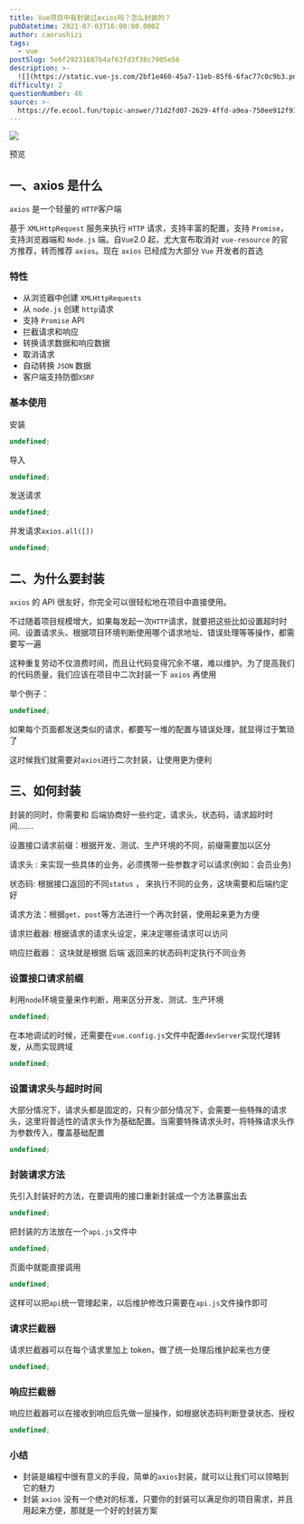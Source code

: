 ```yaml
---
title: Vue项目中有封装过axios吗？怎么封装的？
pubDatetime: 2021-07-03T16:00:00.000Z
author: caorushizi
tags:
  - vue
postSlug: 5e6f29231687b4af63fd3f38c7905e56
description: >-
  ![](https://static.vue-js.com/2bf1e460-45a7-11eb-85f6-6fac77c0c9b3.png)预览一、axios是什么----------`axios`
difficulty: 2
questionNumber: 46
source: >-
  https://fe.ecool.fun/topic-answer/71d2fd07-2629-4ffd-a9ea-750ee912f912?orderBy=updateTime&order=desc&tagId=14
---
```


![](https://static.vue-js.com/2bf1e460-45a7-11eb-85f6-6fac77c0c9b3.png)

预览

## 一、axios 是什么

`axios` 是一个轻量的 `HTTP`客户端

基于 `XMLHttpRequest` 服务来执行 `HTTP` 请求，支持丰富的配置，支持 `Promise`，支持浏览器端和 `Node.js` 端。自`Vue`2.0 起，尤大宣布取消对 `vue-resource` 的官方推荐，转而推荐 `axios`。现在 `axios` 已经成为大部分 `Vue` 开发者的首选

### 特性

- 从浏览器中创建 `XMLHttpRequests`
- 从 `node.js` 创建 `http`请求
- 支持 `Promise` API
- 拦截请求和响应
- 转换请求数据和响应数据
- 取消请求
- 自动转换 `JSON` 数据
- 客户端支持防御`XSRF`

### 基本使用

安装

```typescript
undefined;
```

导入

```typescript
undefined;
```

发送请求

```typescript
undefined;
```

并发请求`axios.all([])`

```typescript
undefined;
```

## 二、为什么要封装

`axios` 的 API 很友好，你完全可以很轻松地在项目中直接使用。

不过随着项目规模增大，如果每发起一次`HTTP`请求，就要把这些比如设置超时时间、设置请求头、根据项目环境判断使用哪个请求地址、错误处理等等操作，都需要写一遍

这种重复劳动不仅浪费时间，而且让代码变得冗余不堪，难以维护。为了提高我们的代码质量，我们应该在项目中二次封装一下 `axios` 再使用

举个例子：

```typescript
undefined;
```

如果每个页面都发送类似的请求，都要写一堆的配置与错误处理，就显得过于繁琐了

这时候我们就需要对`axios`进行二次封装，让使用更为便利

## 三、如何封装

封装的同时，你需要和 后端协商好一些约定，请求头，状态码，请求超时时间.......

设置接口请求前缀：根据开发、测试、生产环境的不同，前缀需要加以区分

请求头 : 来实现一些具体的业务，必须携带一些参数才可以请求(例如：会员业务)

状态码: 根据接口返回的不同`status` ， 来执行不同的业务，这块需要和后端约定好

请求方法：根据`get`、`post`等方法进行一个再次封装，使用起来更为方便

请求拦截器: 根据请求的请求头设定，来决定哪些请求可以访问

响应拦截器： 这块就是根据 后端\`返回来的状态码判定执行不同业务

### 设置接口请求前缀

利用`node`环境变量来作判断，用来区分开发、测试、生产环境

```typescript
undefined;
```

在本地调试的时候，还需要在`vue.config.js`文件中配置`devServer`实现代理转发，从而实现跨域

```typescript
undefined;
```

### 设置请求头与超时时间

大部分情况下，请求头都是固定的，只有少部分情况下，会需要一些特殊的请求头，这里将普适性的请求头作为基础配置。当需要特殊请求头时，将特殊请求头作为参数传入，覆盖基础配置

```typescript
undefined;
```

### 封装请求方法

先引入封装好的方法，在要调用的接口重新封装成一个方法暴露出去

```typescript
undefined;
```

把封装的方法放在一个`api.js`文件中

```typescript
undefined;
```

页面中就能直接调用

```typescript
undefined;
```

这样可以把`api`统一管理起来，以后维护修改只需要在`api.js`文件操作即可

### 请求拦截器

请求拦截器可以在每个请求里加上 token，做了统一处理后维护起来也方便

```typescript
undefined;
```

### 响应拦截器

响应拦截器可以在接收到响应后先做一层操作，如根据状态码判断登录状态、授权

```typescript
undefined;
```

### 小结

- 封装是编程中很有意义的手段，简单的`axios`封装，就可以让我们可以领略到它的魅力
- 封装 `axios` 没有一个绝对的标准，只要你的封装可以满足你的项目需求，并且用起来方便，那就是一个好的封装方案
